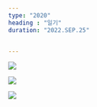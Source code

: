 ```yaml
---
type: "2020"
heading : "일기"
duration: "2022.SEP.25"


---
```

 

![](/todo/images/Weyl.png)

![](/todo/images/Ce_CEF.png)

![](/todo/images/triple_acoustic_phonon.png)